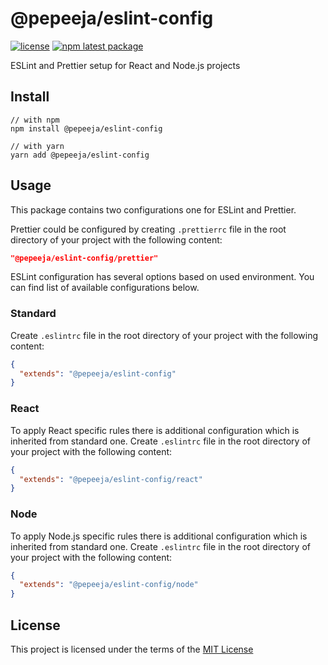 # @pepeeja/eslint-config


[![license](https://img.shields.io/badge/license-MIT-blue.svg)](https://github.com/pepeeja/eslint-config/blob/main/LICENSE) [![npm latest package](https://img.shields.io/npm/v/@pepeeja/eslint-config/latest.svg)](https://www.npmjs.com/package/@pepeeja/eslint-config) 

ESLint and Prettier setup for React and Node.js projects

## Install

```shell
// with npm
npm install @pepeeja/eslint-config

// with yarn
yarn add @pepeeja/eslint-config
```
## Usage

This package contains two configurations one for ESLint and Prettier.

Prettier could be configured by creating `.prettierrc` file in the root directory of your project with the following content:

```json
"@pepeeja/eslint-config/prettier"
```

ESLint configuration has several options based on used environment. You can find list of available configurations below.

### Standard

Create `.eslintrc` file in the root directory of your project with the following content:

```json
{
  "extends": "@pepeeja/eslint-config"
}
```

### React

To apply React specific rules there is additional configuration which is inherited from standard one.
Create `.eslintrc` file in the root directory of your project with the following content:

```json
{
  "extends": "@pepeeja/eslint-config/react"
}
```

### Node

To apply Node.js specific rules there is additional configuration which is inherited from standard one.
Create `.eslintrc` file in the root directory of your project with the following content:

```json
{
  "extends": "@pepeeja/eslint-config/node"
}
```

## License

This project is licensed under the terms of the [MIT License](LICENSE)